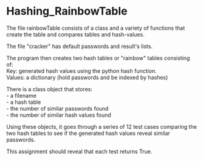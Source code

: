 # Hashing_RainbowTable

The file rainbowTable consists of a class and a variety of functions that create the table and compares tables and hash-values. <br>

The file "cracker" has default passwords and result's lists. <br>

The program then creates two hash tables or "rainbow" tables consisting of: <br>
Key: generated hash values using the python hash function. <br>
Values: a dictionary (hold passwords and be indexed by hashes)<br>

There is a class object that stores: <br>
    - a filename <br>
    - a hash table <br>
    - the number of similar passwords found <br>
    - the number of similar hash values found <br>
    
Using these objects, it goes through a series of 12 test cases comparing the two hash tables to see if the generated hash values reveal similar passwords. <br>

This assignment should reveal that each test returns True. 
